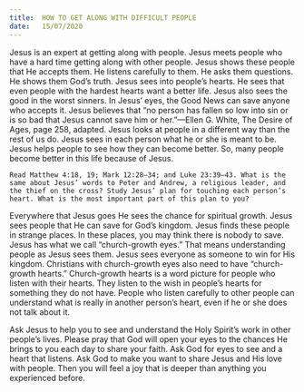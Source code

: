 ```yaml
---
title:  HOW TO GET ALONG WITH DIFFICULT PEOPLE
date:   15/07/2020
---
```


Jesus is an expert at getting along with people. Jesus meets people who have a hard time getting along with other people. Jesus shows these people that He accepts them. He listens carefully to them. He asks them questions. He shows them God’s truth. Jesus sees into people’s hearts. He sees that even people with the hardest hearts want a better life. Jesus also sees the good in the worst sinners. In Jesus’ eyes, the Good News can save anyone who accepts it. Jesus believes that “no person has fallen so low into sin or is so bad that Jesus cannot save him or her.”—Ellen G. White, The Desire of Ages, page 258, adapted. Jesus looks at people in a different way than the rest of us do. Jesus sees in each person what he or she is meant to be. Jesus helps people to see how they can become better. So, many people become better in this life because of Jesus.

`Read Matthew 4:18, 19; Mark 12:28–34; and Luke 23:39–43. What is the same about Jesus’ words to Peter and Andrew, a religious leader, and the thief on the cross? Study Jesus’ plan for touching each person’s heart. What is the most important part of this plan to you?`

Everywhere that Jesus goes He sees the chance for spiritual growth. Jesus sees people that He can save for God’s kingdom. Jesus finds these people in strange places. In these places, you may think there is nobody to save. Jesus has what we call “church-growth eyes.” That means understanding people as Jesus sees them. Jesus sees everyone as someone to win for His kingdom. Christians with church-growth eyes also need to have “church-growth hearts.” Church-growth hearts is a word picture for people who listen with their hearts. They listen to the wish in people’s hearts for something they do not have. People who listen carefully to other people can understand what is really in another person’s heart, even if he or she does not talk about it.

Ask Jesus to help you to see and understand the Holy Spirit’s work in other people’s lives. Please pray that God will open your eyes to the chances He brings to you each day to share your faith. Ask God for eyes to see and a heart that listens. Ask God to make you want to share Jesus and His love with people. Then you will feel a joy that is deeper than anything you experienced before.
